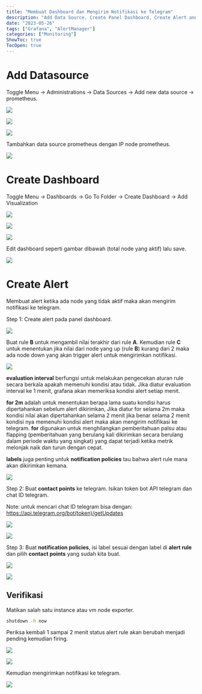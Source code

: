 ```yaml
---
title: "Membuat Dashboard dan Mengirim Notifikasi ke Telegram"
description: "Add Data Source, Create Panel Dashboard, Create Alert and Send to Telegram"
date: "2023-05-26"
tags: ["Grafana", "AlertManager"]
categories: ["Monitoring"]
ShowToc: true
TocOpen: true
---
```


# Add Datasource

Toggle Menu -> Administrations -> Data Sources -> Add new data source -> prometheus.

![](/images/datasource1.png)

![](/images/datasource2.png)

![](/images/datasource3.png)

Tambahkan data source prometheus dengan IP node prometheus.

![](/images/datasource4.png)

# Create Dashboard

Toggle Menu -> Dashboards -> Go To Folder -> Create Dashboard -> Add Visualization 

![](/images/create-dashboard2.png)

![](/images/create-dashboard3.png)

![](/images/create-dashboard4.png)

Edit dashboard seperti gambar dibawah (total node yang aktif) lalu save.

![](/images/create-dashboard6.png)

# Create Alert

Membuat alert ketika ada node yang tidak aktif maka akan mengirim notifikasi ke telegram.

Step 1: Create alert pada panel dashboard.

![](/images/alert1.png)

Buat rule **B** untuk mengambil nilai terakhir dari rule **A**. Kemudian rule **C** untuk menentukan jika nilai dari node yang up (rule **B**) kurang dari 2 maka ada node down yang akan trigger alert untuk mengirimkan notifikasi.

![](/images/alert2.png)

**evaluation interval** berfungsi untuk melakukan pengecekan aturan rule secara berkala apakah memenuhi kondisi atau tidak. Jika diatur evaluation interval ke 1 menit, grafana akan memeriksa kondisi alert setiap menit. 

**for 2m** adalah untuk menentukan berapa lama suatu kondisi harus dipertahankan sebelum alert dikirimkan, Jika diatur for selama 2m maka kondisi nilai akan dipertahankan selama 2 menit jika benar selama 2 menit kondisi nya memenuhi kondisi alert maka akan mengirim notifikasi ke telegram. **for** digunakan untuk menghilangkan pemberitahuan palsu atau flapping (pemberitahuan yang berulang kali dikirimkan secara berulang dalam periode waktu yang singkat) yang dapat terjadi ketika metrik melonjak naik dan turun dengan cepat.

**labels** juga penting untuk **notification policies** tau bahwa alert rule mana akan dikirimkan kemana.

![](/images/alert3.png)

Step 2: Buat **contact points** ke telegram. Isikan token bot API telegram dan chat ID telegram.

Note: untuk mencari chat ID telegram bisa dengan: https://api.telegram.org/bot(token)/getUpdates

![](/images/alert4.png)

![](/images/alert5.png)

Step 3: Buat **notification policies**, isi label sesuai dengan label di **alert rule** dan pilih **contact points** yang sudah kita buat.

![](/images/alert6.png)

![](/images/alert7.png)

## Verifikasi

Matikan salah satu instance atau vm node exporter.

```bash
shutdown -h now
```

Periksa kembali 1 sampai 2 menit status alert rule akan berubah menjadi pending kemudian firing.

![](/images/alert8.png)

![](/images/alert10.png)

Kemudian mengirimkan notifikasi ke telegram.

![](/images/alert9.png)